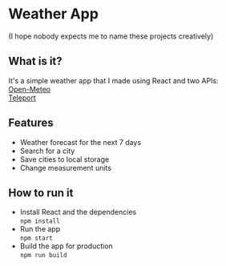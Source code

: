 # Weather App
(I hope nobody expects me to name these projects creatively)

## What is it?
It's a simple weather app that I made using React and two APIs: \
    [Open-Meteo](https://open-meteo.com) \
    [Teleport](https://developers.teleport.org)

## Features
- Weather forecast for the next 7 days
- Search for a city
- Save cities to local storage
- Change measurement units

## How to run it
- Install React and the dependencies \
```npm install```
- Run the app \
```npm start```
- Build the app for production \
```npm run build```